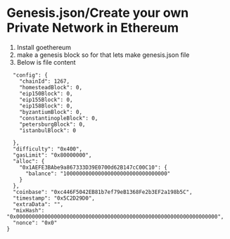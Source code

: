 # Genesis.json/Create your own Private Network in Ethereum 
 1. Install goethereum
 2. make a genesis block so for that lets make genesis.json file
 3. Below is file content

```{
  "config": {
    "chainId": 1267,   
    "homesteadBlock": 0,
    "eip150Block": 0,
    "eip155Block": 0,
    "eip158Block": 0,
    "byzantiumBlock": 0,
    "constantinopleBlock": 0,
    "petersburgBlock": 0,
    "istanbulBlock": 0
    
  },
  "difficulty": "0x400",
  "gasLimit": "0x80000000",
  "alloc": {
    "0x1AEFE3BAbe9a867333D39E0700d62B147cC00C10": {
      "balance": "100000000000000000000000000000000"   
    }
  },
  "coinbase": "0xc446F5042EB81b7ef79eB1368Fe2b3EF2a198b5C",
  "timestamp": "0x5C2D29D0",   
  "extraData": "",
  "mixHash": "0x0000000000000000000000000000000000000000000000000000000000000000",
  "nonce": "0x0"
}
